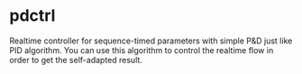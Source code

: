 # pdctrl
Realtime controller for sequence-timed parameters with simple P&amp;D just like PID algorithm. You can use this algorithm to control the realtime flow in order to get the self-adapted result.

